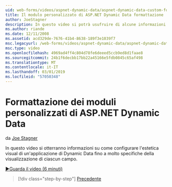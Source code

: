 ```yaml
---
uid: web-forms/videos/aspnet-dynamic-data/aspnet-dynamic-data-custom-form-formatting
title: Il modulo personalizzato di ASP.NET Dynamic Data formattazione | Microsoft Docs
author: JoeStagner
description: In questo video si potrà usufruire di alcune informazioni dettagliate sul modo in cui è possibile configurare l'estetica visual di un'applicazione di Dynamic Data fino a molto specifiche di ogni file...
ms.author: riande
ms.date: 12/11/2008
ms.assetid: acd329de-7676-41b4-8638-189f3e1039f7
msc.legacyurl: /web-forms/videos/aspnet-dynamic-data/aspnet-dynamic-data-custom-form-formatting
msc.type: video
ms.openlocfilehash: 4969ad4ff4c804d78fe6deeed5ccb9ed8d1faae8
ms.sourcegitcommit: 24b1f6decbb17bb22a45166e5fdb0845c65af498
ms.translationtype: MT
ms.contentlocale: it-IT
ms.lasthandoff: 03/01/2019
ms.locfileid: "57050348"
---
```

<a name="aspnet-dynamic-data-custom-form-formatting"></a>Formattazione dei moduli personalizzati di ASP.NET Dynamic Data
====================
da [Joe Stagner](https://github.com/JoeStagner)

In questo video si otterranno informazioni su come configurare l'estetica visual di un'applicazione di Dynamic Data fino a molto specifiche della visualizzazione di ciascun campo.

[&#9654;Guarda il video (6 minuti)](https://channel9.msdn.com/Blogs/ASP-NET-Site-Videos/aspnet-dynamic-data-custom-form-formatting)

> [!div class="step-by-step"]
> [Precedente](how-to-create-table-specific-custom-forms-in-an-aspnet-dynamic-data-application.md)
